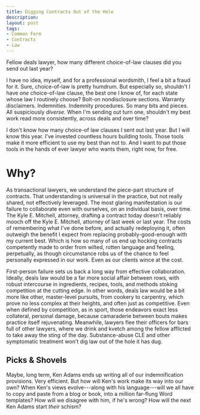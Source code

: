 ```yaml
---
title: Digging Contracts Out of the Hole
description:
layout: post
tags:
- Common Form
- Contracts
- Law
---
```


Fellow deals lawyer, how many different choice-of-law clauses did you send out last year?

I have no idea, myself, and for a professional wordsmith, I feel a bit a fraud for it.  Sure, choice-of-law is pretty humdrum.  But especially so, shouldn't I have _one_ choice-of-law clause, the best one I know of, for each state whose law I routinely choose? Bolt-on nondisclosure sections.  Warranty disclaimers.  Indemnities.  Indemnity procedures.  So many bits and pieces.  All suspiciously _diverse_.  When I'm sending out turn one, shouldn't my best work read more consistently, across deals and over time?

I don't know how many choice-of law clauses I sent out last year. But I will know this year. I've invested countless hours building tools. Those tools make it more efficient to use my best than not to. And I want to put those tools in the hands of ever lawyer who wants them, right now, for free.

# Why?

As transactional lawyers, we understand the piece-part structure of contracts.  That understanding is universal in the practice, but not really shared, not effectively leveraged.  The most glaring manifestation is our failure to collaborate even with ourselves, on an individual basis, over time.  The Kyle E. Mitchell, attorney, drafting a contract today doesn't reliably mooch off the Kyle E. Mitchell, attorney of last week or last year.  The costs of remembering what I've done before, and actually redeploying it, often outweigh the benefit I expect from replacing probably-good-enough with my current best.  Which is how so many of us end up hocking contracts competently made to order from wilted, rotten language and feeling, perpetually, as though circumstance robs us of the chance to feel personally expressed in our work. Even as our clients wince at the cost.

First-person failure sets us back a long way from effective collaboration.  Ideally, deals law would be a far more social affair between rows, with robust intercourse in ingredients, recipes, tools, and methods stoking competition at the cutting edge.  In other words, deals law would be a bit more like other, master-level pursuits, from cookery to carpentry, which prove no less complex at their heights, and often just as competitive.  Even when defined by competition, as in sport, those endeavors exact less collateral, personal damage, because camaraderie between bouts makes practice itself rejuvenating. Meanwhile, lawyers flee their officers for bars full of other lawyers, where we drink and kvetch among the fellow afflicted to take away the sting of the day. Substance-abuse CLE and other symptomatic treatment won't dig law out of the hole it has dug.

## Picks & Shovels

Maybe, long term, Ken Adams ends up writing all of our indemnification provisions.  Very efficient.  But how will Ken's work make its way into our own?  When Ken's views evolve---along with his language---will we all have to copy and paste from a blog or book, into a million far-flung Word templates?  How will we disagree with him, if he's wrong?  How will the next Ken Adams start _their_ schism?
